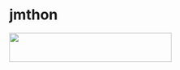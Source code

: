 # jmthon

<p align="left"><a href="https://heroku.com/deploy?template=https://QASW5/JMTHON-AR/mus"> <img src="https://img.shields.io/badge/Deploy%20To%20Heroku-purple?style=for-the-badge&logo=heroku" width="320" height="58.45"/></a></p>
